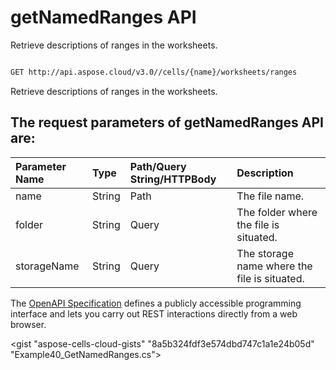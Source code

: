 # **getNamedRanges API**

Retrieve descriptions of ranges in the worksheets. 

```bash

GET http://api.aspose.cloud/v3.0//cells/{name}/worksheets/ranges

```
Retrieve descriptions of ranges in the worksheets.

## The request parameters of **getNamedRanges** API are: 

| Parameter Name | Type | Path/Query String/HTTPBody | Description | 
| :- | :- | :- |:- | 
|name|String|Path|The file name.|
|folder|String|Query|The folder where the file is situated.|
|storageName|String|Query|The storage name where the file is situated.|


The [OpenAPI Specification](https://reference.aspose.cloud/cells/#/WorksheetsController/GetNamedRanges) defines a publicly accessible programming interface and lets you carry out REST interactions directly from a web browser.

<gist "aspose-cells-cloud-gists" "8a5b324fdf3e574dbd747c1a1e24b05d" "Example40_GetNamedRanges.cs">

